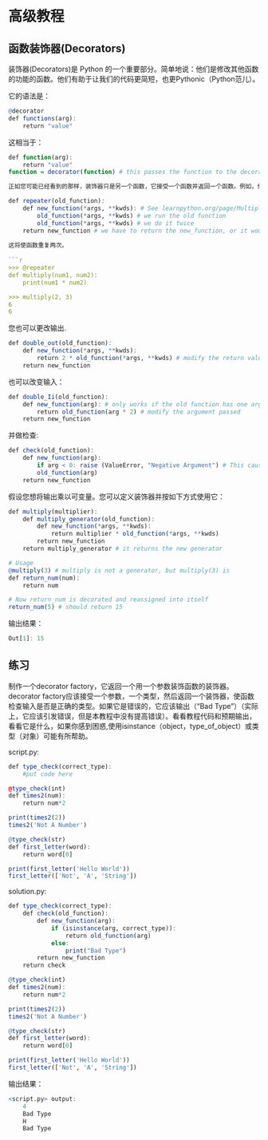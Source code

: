 # **高级教程**

## **函数装饰器(Decorators)**

装饰器(Decorators)是 Python 的一个重要部分。简单地说：他们是修改其他函数的功能的函数。他们有助于让我们的代码更简短，也更Pythonic（Python范儿）。

它的语法是：

```r
@decorator
def functions(arg):
    return "value"
```

这相当于：

```r
def function(arg):
    return "value"
function = decorator(function) # this passes the function to the decorator, and reassigns it to the functions

正如您可能已经看到的那样，装饰器只是另一个函数，它接受一个函数并返回一个函数。例如，你可以这样做：

def repeater(old_function):
    def new_function(*args, **kwds): # See learnpython.org/page/Multiple%20Function%20Arguments for how *args and **kwds works
        old_function(*args, **kwds) # we run the old function
        old_function(*args, **kwds) # we do it twice
    return new_function # we have to return the new_function, or it wouldn't reassign it to the value
	
这将使函数重复两次。
	
```r
>>> @repeater
def multiply(num1, num2):
    print(num1 * num2)

>>> multiply(2, 3)
6
6
```

您也可以更改输出.

```r
def double_out(old_function):
    def new_function(*args, **kwds):
        return 2 * old_function(*args, **kwds) # modify the return value
    return new_function
```

也可以改变输入：

```r
def double_Ii(old_function):
    def new_function(arg): # only works if the old function has one argument
        return old_function(arg * 2) # modify the argument passed
    return new_function
```

并做检查:

```r
def check(old_function):
    def new_function(arg):
        if arg < 0: raise (ValueError, "Negative Argument") # This causes an error, which is better than it doing the wrong thing
        old_function(arg)
    return new_function
```

假设您想将输出乘以可变量。您可以定义装饰器并按如下方式使用它：

```r
def multiply(multiplier):
    def multiply_generator(old_function):
        def new_function(*args, **kwds):
            return multiplier * old_function(*args, **kwds)
        return new_function
    return multiply_generator # it returns the new generator

# Usage
@multiply(3) # multiply is not a generator, but multiply(3) is
def return_num(num):
    return num

# Now return_num is decorated and reassigned into itself
return_num(5) # should return 15
```

输出结果：

```r
Out[1]: 15
```

## **练习**

制作一个decorator factory，它返回一个用一个参数装饰函数的装饰器。decorator factory应该接受一个参数，一个类型，然后返回一个装饰器，使函数检查输入是否是正确的类型。如果它是错误的，它应该输出（“Bad Type”）（实际上，它应该引发错误，但是本教程中没有提高错误）。看看教程代码和预期输出，看看它是什么，如果你感到困惑,使用isinstance（object，type_of_object）或类型（对象）可能有所帮助。

script.py:

```r
def type_check(correct_type):
    #put code here

@type_check(int)
def times2(num):
    return num*2

print(times2(2))
times2('Not A Number')

@type_check(str)
def first_letter(word):
    return word[0]

print(first_letter('Hello World'))
first_letter(['Not', 'A', 'String'])
```

solution.py:

```r
def type_check(correct_type):
    def check(old_function):
        def new_function(arg):
            if (isinstance(arg, correct_type)):
                return old_function(arg)
            else:
                print("Bad Type")
        return new_function
    return check

@type_check(int)
def times2(num):
    return num*2

print(times2(2))
times2('Not A Number')

@type_check(str)
def first_letter(word):
    return word[0]

print(first_letter('Hello World'))
first_letter(['Not', 'A', 'String'])
```

输出结果：

```r
<script.py> output:
    4
    Bad Type
    H
    Bad Type
```
